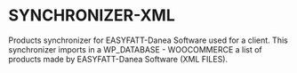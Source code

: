 # SYNCHRONIZER-XML
Products synchronizer for EASYFATT-Danea Software used for a client.
This synchronizer imports in a WP_DATABASE - WOOCOMMERCE a list of products made by EASYFATT-Danea Software (XML FILES).
